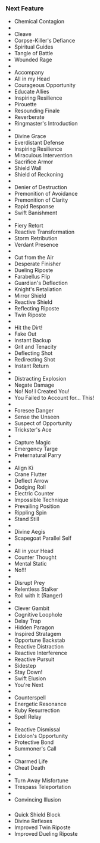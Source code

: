 ### Next Feature

- Chemical Contagion
-
- Cleave
- Corpse-Killer's Defiance
- Spiritual Guides
- Tangle of Battle
- Wounded Rage
-
- Accompany
- All in my Head
- Courageous Opportunity
- Educate Allies
- Inspiring Resilience
- Pirouette
- Resounding Finale
- Reverberate
- Ringmaster's Introduction
-
- Divine Grace
- Everdistant Defense
- Inspiring Resilience
- Miraculous Intervention
- Sacrifice Armor
- Shield Wall
- Shield of Reckoning
-
- Denier of Destruction
- Premonition of Avoidance
- Premonition of Clarity
- Rapid Response
- Swift Banishment
-
- Fiery Retort
- Reactive Transformation
- Storm Retribution
- Verdant Presence
-
- Cut from the Air
- Desperate Finisher
- Dueling Riposte
- Farabellus Flip
- Guardian's Deflection
- Knight's Retaliation
- Mirror Shield
- Reactive Shield
- Reflecting Riposte
- Twin Riposte
-
- Hit the Dirt!
- Fake Out
- Instant Backup
- Grit and Tenacity
- Deflecting Shot
- Redirecting Shot
- Instant Return
-
- Distracting Explosion
- Negate Damage
- No! No! I Created You!
- You Failed to Account for… This!
-
- Foresee Danger
- Sense the Unseen
- Suspect of Opportunity
- Trickster's Ace
-
- Capture Magic
- Emergency Targe
- Preternatural Parry
-
- Align Ki
- Crane Flutter
- Deflect Arrow
- Dodging Roll
- Electric Counter
- Impossible Technique
- Prevailing Position
- Rippling Spin
- Stand Still
-
- Divine Aegis
- Scapegoat Parallel Self
-
- All in your Head
- Counter Thought
- Mental Static
- No!!!
-
- Disrupt Prey
- Relentless Stalker
- Roll with It (Ranger)
-
- Clever Gambit
- Cognitive Loophole
- Delay Trap
- Hidden Paragon
- Inspired Stratagem
- Opportune Backstab
- Reactive Distraction
- Reactive Interference
- Reactive Pursuit
- Sidestep
- Stay Down!
- Swift Elusion
- You're Next
-
- Counterspell
- Energetic Resonance
- Ruby Resurrection
- Spell Relay
-
- Reactive Dismissal
- Eidolon's Opportunity
- Protective Bond
- Summoner's Call
-
- Charmed Life
- Cheat Death
-
- Turn Away Misfortune
- Trespass Teleportation
-
- Convincing Illusion



### 

- Quick Shield Block
- Divine Reflexes
- Improved Twin Riposte
- Improved Dueling Riposte
